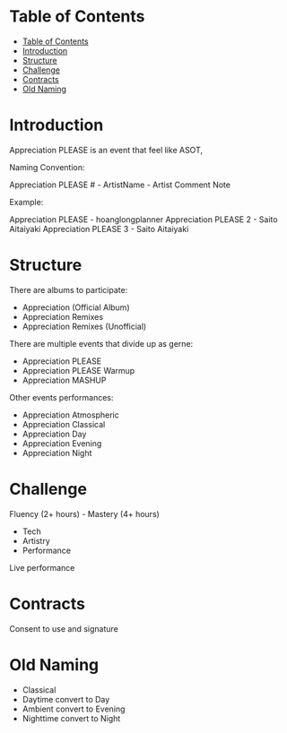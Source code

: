 # Table of Contents
- [Table of Contents](#table-of-contents)
- [Introduction](#introduction)
- [Structure](#structure)
- [Challenge](#challenge)
- [Contracts](#contracts)
- [Old Naming](#old-naming)

# Introduction
Appreciation PLEASE is an event that feel like ASOT,

Naming Convention: 

Appreciation PLEASE # - ArtistName - Artist Comment Note

Example: 

Appreciation PLEASE - hoanglongplanner
Appreciation PLEASE 2 - Saito Aitaiyaki
Appreciation PLEASE 3 - Saito Aitaiyaki

# Structure

There are albums to participate:
- Appreciation (Official Album)
- Appreciation Remixes
- Appreciation Remixes (Unofficial)

There are multiple events that divide up as gerne:
- Appreciation PLEASE 
- Appreciation PLEASE Warmup
- Appreciation MASHUP

Other events performances:
- Appreciation Atmospheric
- Appreciation Classical
- Appreciation Day
- Appreciation Evening
- Appreciation Night

# Challenge

Fluency (2+ hours) - Mastery (4+ hours)

- Tech
- Artistry
- Performance

Live performance

# Contracts

Consent to use and signature

# Old Naming
- Classical
- Daytime convert to Day
- Ambient convert to Evening
- Nighttime convert to Night